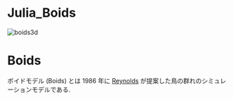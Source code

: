 # Julia_Boids

![boids3d](https://user-images.githubusercontent.com/47030492/127761770-cc684ca9-93ec-4693-8407-996c6d40fc24.gif)

# Boids 
ボイドモデル (Boids) とは 1986 年に [Reynolds](http://www.red3d.com/cwr/index.html) が提案した鳥の群れのシミュレーションモデルである.
